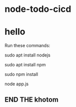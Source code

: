 # node-todo-cicd
# hello
Run these commands:


sudo apt install nodejs


sudo apt install npm


sudo npm install

node app.js
## END THE khotom
